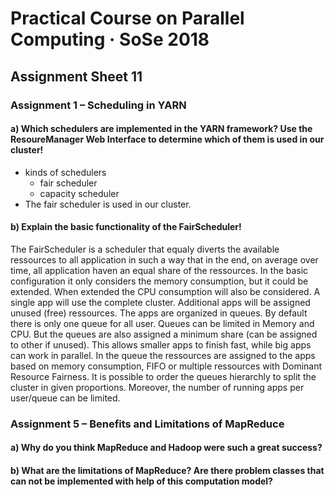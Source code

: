 # Practical Course on Parallel Computing · SoSe 2018
## Assignment Sheet 11
### Assignment 1 – Scheduling in YARN
#### a) Which schedulers are implemented in the YARN framework? Use the ResoureManager Web Interface to determine which of them is used in our cluster!
* kinds of schedulers
    * fair scheduler
    * capacity scheduler
* The fair scheduler is used in our cluster.
#### b) Explain the basic functionality of the FairScheduler!
The FairScheduler is a scheduler that equaly diverts the available ressources to all application in such a way that in the end, on average over time, all application haven an equal share 
of the ressources. In the basic configuration it only considers the memory consumption, but it could be extended. When extended the CPU consumption will also be considered. A single app will use the complete cluster. Additional apps will be assigned unused (free) ressources. The apps are organized in queues. By default there is only one queue for all user. Queues can be limited in Memory and CPU. But the queues are also assigned a minimum share (can be assigned to other if unused). This allows smaller apps to finish fast, while big apps can work in parallel. In the queue the ressources are assigned to the apps based on memory consumption, FIFO or multiple ressources with Dominant Resource Fairness.
It is possible to order the queues hierarchly to split the cluster in given proportions. Moreover, the number of running apps per user/queue can be limited.

### Assignment 5 – Benefits and Limitations of MapReduce

#### a) Why do you think MapReduce and Hadoop were such a great success?

#### b) What are the limitations of MapReduce? Are there problem classes that can not be implemented with help of this computation model?
